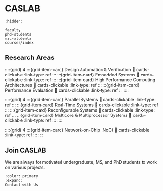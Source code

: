 # CASLAB

```{toctree}
:hidden:

faculty
phd-students
msc-students
courses/index

```

## Research Areas

::::{grid} 4
:::{grid-item-card} Design Automation & Verification
:link: cards-clickable
:link-type: ref
:::
:::{grid-item-card} Embedded Systems
:link: cards-clickable
:link-type: ref
:::
:::{grid-item-card} High Performance Computing Architectures
:link: cards-clickable
:link-type: ref
:::
:::{grid-item-card} Performance Evaluation
:link: cards-clickable
:link-type: ref
:::
::::

::::{grid} 4
:::{grid-item-card} Parallel Systems
:link: cards-clickable
:link-type: ref
:::
:::{grid-item-card} Real-Time Systems
:link: cards-clickable
:link-type: ref
:::
:::{grid-item-card} Reconfigurable Systems
:link: cards-clickable
:link-type: ref
:::
:::{grid-item-card} Multicore & Multiprocessor Systems
:link: cards-clickable
:link-type: ref
:::
::::

::::{grid} 4
:::{grid-item-card} Network-on-Chip (NoC)
:link: cards-clickable
:link-type: ref
:::
::::

## Join CASLAB

We are always for motivated undergraduate, MS, and PhD students to work on various projects.

```{button-link} faculty
:color: primary
:expand:
Contact with Us
```